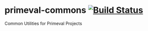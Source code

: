 # primeval-commons [![Build Status](https://travis-ci.org/primeval-io/primeval-commons.svg?branch=master)](https://travis-ci.org/primeval-io/primeval-commons)
Common Utilities for Primeval Projects

